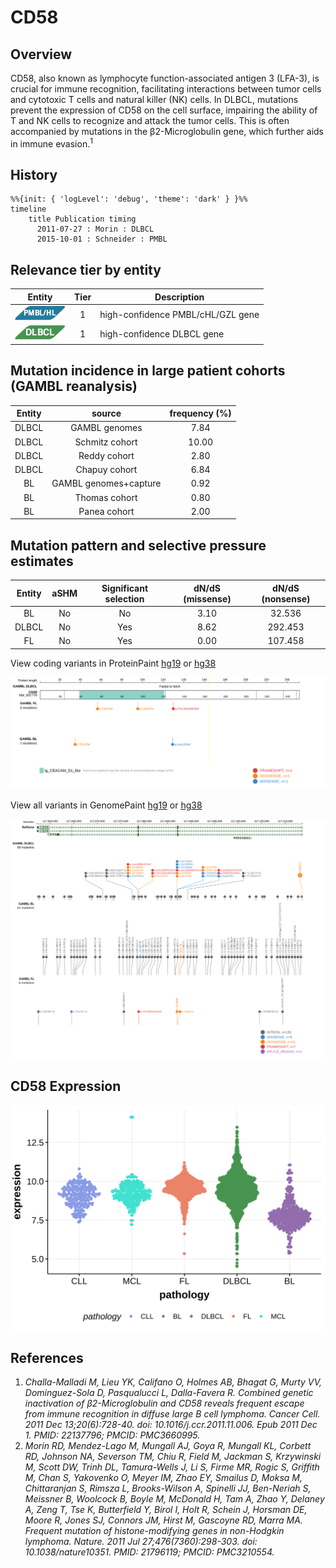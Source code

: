 # CD58

## Overview

CD58, also known as lymphocyte function-associated antigen 3 (LFA-3), is crucial for immune recognition, facilitating interactions between tumor cells and cytotoxic T cells and natural killer (NK) cells. In DLBCL, mutations prevent the expression of CD58 on the cell surface, impairing the ability of T and NK cells to recognize and attack the tumor cells. This is often accompanied by mutations in the β2-Microglobulin gene, which further aids in immune evasion.<sup>1</sup>
## History
```mermaid
%%{init: { 'logLevel': 'debug', 'theme': 'dark' } }%%
timeline
    title Publication timing
      2011-07-27 : Morin : DLBCL
      2015-10-01 : Schneider : PMBL
```

## Relevance tier by entity

|Entity|Tier|Description                           |
|:------:|:----:|--------------------------------------|
|![PMBL](images/icons/PMBL_tier1.png)|1|high-confidence PMBL/cHL/GZL gene|
|![DLBCL](images/icons/DLBCL_tier1.png) |1   |high-confidence DLBCL gene            |

## Mutation incidence in large patient cohorts (GAMBL reanalysis)

|Entity|source               |frequency (%)|
|:------:|:---------------------:|:-------------:|
|DLBCL |GAMBL genomes        | 7.84        |
|DLBCL |Schmitz cohort       |10.00        |
|DLBCL |Reddy cohort         | 2.80        |
|DLBCL |Chapuy cohort        | 6.84        |
|BL    |GAMBL genomes+capture| 0.92        |
|BL    |Thomas cohort        | 0.80        |
|BL    |Panea cohort         | 2.00        |

## Mutation pattern and selective pressure estimates

|Entity|aSHM|Significant selection|dN/dS (missense)|dN/dS (nonsense)|
|:------:|:----:|:---------------------:|:----------------:|:----------------:|
|BL    |No  |No                   |3.10            | 32.536         |
|DLBCL |No  |Yes                  |8.62            |292.453         |
|FL    |No  |Yes                  |0.00            |107.458         |


View coding variants in ProteinPaint [hg19](https://morinlab.github.io/LLMPP/GAMBL/CD58_protein.html)  or [hg38](https://morinlab.github.io/LLMPP/GAMBL/CD58_protein_hg38.html)

![](images/proteinpaint/CD58_NM_001779.svg)

View all variants in GenomePaint [hg19](https://morinlab.github.io/LLMPP/GAMBL/CD58.html)  or [hg38](https://morinlab.github.io/LLMPP/GAMBL/CD58_hg38.html)

![](images/proteinpaint/CD58.svg)

## CD58 Expression
![](images/gene_expression/CD58_by_pathology.svg)

## References

1. *Challa-Malladi M, Lieu YK, Califano O, Holmes AB, Bhagat G, Murty VV, Dominguez-Sola D, Pasqualucci L, Dalla-Favera R. Combined genetic inactivation of β2-Microglobulin and CD58 reveals frequent escape from immune recognition in diffuse large B cell lymphoma. Cancer Cell. 2011 Dec 13;20(6):728-40. doi: 10.1016/j.ccr.2011.11.006. Epub 2011 Dec 1. PMID: 22137796; PMCID: PMC3660995.*
2. *Morin RD, Mendez-Lago M, Mungall AJ, Goya R, Mungall KL, Corbett RD, Johnson NA, Severson TM, Chiu R, Field M, Jackman S, Krzywinski M, Scott DW, Trinh DL, Tamura-Wells J, Li S, Firme MR, Rogic S, Griffith M, Chan S, Yakovenko O, Meyer IM, Zhao EY, Smailus D, Moksa M, Chittaranjan S, Rimsza L, Brooks-Wilson A, Spinelli JJ, Ben-Neriah S, Meissner B, Woolcock B, Boyle M, McDonald H, Tam A, Zhao Y, Delaney A, Zeng T, Tse K, Butterfield Y, Birol I, Holt R, Schein J, Horsman DE, Moore R, Jones SJ, Connors JM, Hirst M, Gascoyne RD, Marra MA. Frequent mutation of histone-modifying genes in non-Hodgkin lymphoma. Nature. 2011 Jul 27;476(7360):298-303. doi: 10.1038/nature10351. PMID: 21796119; PMCID: PMC3210554.*
<!-- ORIGIN: schneiderAlterationsCD58Gene2015a -->
<!-- DLBCL: morinFrequentMutationHistonemodifying2011 -->
<!-- PMBL: schneiderAlterationsCD58Gene2015a -->

